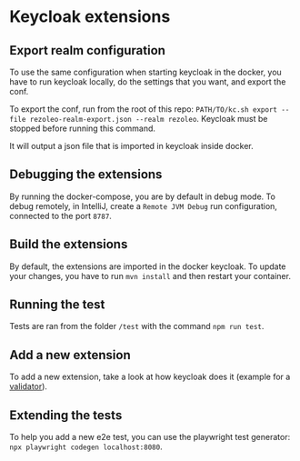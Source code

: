 # Keycloak extensions

## Export realm configuration

To use the same configuration when starting keycloak in the docker,
you have to run keycloak locally, do the settings that you want, and export the conf.

To export the conf, run from the root of this repo: 
`PATH/TO/kc.sh export --file rezoleo-realm-export.json --realm rezoleo`.
Keycloak must be stopped before running this command.

It will output a json file that is imported in keycloak inside docker.

## Debugging the extensions

By running the docker-compose, you are by default in debug mode.
To debug remotely, in IntelliJ, create a `Remote JVM Debug` run configuration,
connected to the port `8787`.

## Build the extensions

By default, the extensions are imported in the docker keycloak.
To update your changes, you have to run `mvn install` and then restart your container.

## Running the test

Tests are ran from the folder `/test` with the command `npm run test`.

## Add a new extension

To add a new extension, take a look at how keycloak does it 
(example for a [validator](https://github.com/keycloak/keycloak/blob/main/services/src/main/java/org/keycloak/userprofile/validator/DuplicateEmailValidator.java)).

## Extending the tests

To help you add a new e2e test, you can use the playwright test generator: `npx playwright codegen localhost:8080`. 